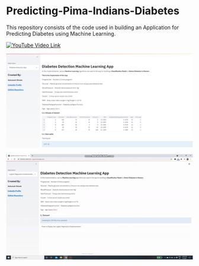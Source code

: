 # Predicting-Pima-Indians-Diabetes

This repository consists of the code used in building an Application for Predicting Diabetes using Machine Learning.

[![YouTube Video Link](https://img.youtube.com/vi/VOJR3KcHMd8&t=6s/0.jpg)](https://www.youtube.com/watch?v=VOJR3KcHMd8&t=6s)


![Screenshot](dia_app.PNG)

![](diabetes_app_gif.gif)

